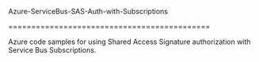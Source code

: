Azure-ServiceBus-SAS-Auth-with-Subscriptions

============================================



Azure code samples for using Shared Access Signature authorization with Service Bus Subscriptions.
